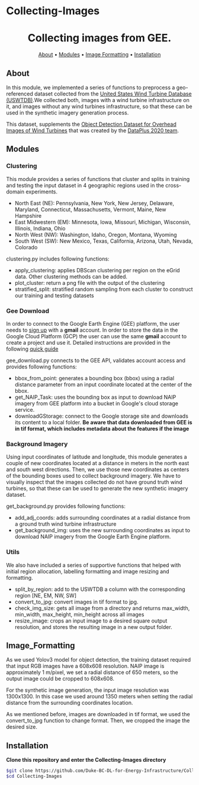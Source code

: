 # Collecting-Images
<h1 align="center">Collecting images from GEE.</h1>

<p align="center">
  <a href="#about">About</a> •
  <a href="#modules">Modules</a> •
  <a href="#image_formatting">Image Formatting</a> •
  <a href="#installation">Installation</a>
</p>

## About

In this module, we implemented a series of functions to preprocess a geo-referenced dataset collected from the [United States Wind Turbine Database (USWTDB)](https://atlas.eia.gov/datasets/united-states-wind-turbine-database-uswtdb?geometry=-124.501%2C20.926%2C97.511%2C63.532).We collected both, images with a wind turbine infrastructure on it, and images without any wind turbines infrastructure, so that these can be used in the synthetic imagery generation process.

This dataset, supplements the [Object Detection Dataset for Overhead Images of Wind Turbines](https://figshare.com/projects/Object_Detection_Dataset_for_Overhead_Images_of_Wind_Turbines/86861) that was created by the [DataPlus 2020 team](https://dataplus-2020.github.io/).

## Modules

### Clustering
This module provides a series of functions that cluster and splits in training and testing the input dataset in 4 geographic regions used in the cross-domain experiments.

- North East (NE):  Pennsylvania, New York, New Jersey, Delaware, Maryland, Connecticut, Massachusetts, Vermont, Maine, New Hampshire
- East Midwestern (EM): Minnesota, Iowa, Missouri, Michigan, Wisconsin, Illinois, Indiana, Ohio
- North West (NW): Washington, Idaho, Oregon, Montana, Wyoming
- South West (SW): New Mexico, Texas, California, Arizona, Utah, Nevada, Colorado

clustering.py includes following functions:

- apply_clustering: applies DBScan clustering per region on the eGrid data. Other clustering methods can be added.
- plot_cluster: return a png file with the output of the clustering
- stratified_split: stratified random sampling from each cluster to construct our training and testing datasets   

### Gee Download
In order to connect to the Google Earth Engine (GEE) platform, the user needs to [sign up](https://signup.earthengine.google.com/#!/) with a **gmail** account. In order to store the data in the Google Cloud Platform (GCP) the user can use the same **gmail** account to create a project and use it.
Detailed instructions are provided in the following [quick guide](https://cloud.google.com/storage/docs/quickstart-console)  

gee_download.py connects to the GEE API, validates account access and provides following functions:

- bbox_from_point: generates a bounding box (bbox) using a radial distance parameter from an input coordinate located at the center of the bbox.
- get_NAIP_Task: uses the bounding box as input to download NAIP imagery from GEE platform into a bucket in Google's cloud storage service.
- downloadGStorage: connect to the Google storage site and downloads its content to a local folder. **Be aware that data downloaded from GEE is in tif format, which includes metadata about the features if the image**

### Background Imagery
Using input coordinates of latitude and longitude, this module generates a couple of new coordinates located at a distance in meters in the north east and south west directions. Then, we use those new coordinates as centers of the bounding boxes used to collect background imagery. We have to visually inspect that the images collected do not have ground truth wind turbines, so that these can be used to generate the new synthetic imagery dataset.  

get_background.py provides following functions:

- add_adj_coords: adds surrounding coordinates at a radial distance from a ground truth wind turbine infrastructure   
- get_background_img: uses the new surrounding coordinates as input to download NAIP imagery from the Google Earth Engine platform.

### Utils
We also have included a series of supportive functions that helped with initial region allocation, labelling formatting and image resizing and formatting.

- split_by_region: add to the USWTDB a column with the corresponding region [NE, EM, NW, SW]
- convert_to_jpg: convert images in tif format to jpg.
- check_img_size: gets all image from a directory and returns max_width, min_width, max_height, min_height across all images
- resize_image: crops an input image to a desired square output resolution, and stores the resulting image in a new output folder.   


## Image_Formatting  
As we used Yolov3 model for object detection, the training dataset required that input RGB images have a 608x608 resolution. NAIP image is approximately 1 m/pixel, we set a radial distance of 650 meters, so the output image could be cropped to 608x608.  

For the synthetic image generation, the input image resolution was 1300x1300. In this case we used around 1350 meters when setting the radial distance from the surrounding coordinates location.

As we mentioned before, images are downloaded in tif format, we used the convert_to_jpg function to change format. Then, we cropped the image the desired size.

## Installation

**Clone this repository and enter the Collecting-Images directory**

```bash
$git clone https://github.com/Duke-BC-DL-for-Energy-Infrastructure/Collecting-Images
$cd Collecting-Images
```
